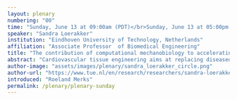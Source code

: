 ```yaml
---
layout: plenary
numbering: "00"
time: "Sunday, June 13 at 09:00am (PDT)</br>Sunday, June 13 at 05:00pm (BST)</br>Monday, June 14 01:00am (KST)"
speaker: "Sandra Loerakker"
institution: "Eindhoven University of Technology, Netherlands"
affiliation: "Associate Professor  of Biomedical Engineering"
title: "The contribution of computational mechanobiology to accelerating the clinical translation of cardiovascular tissue engineering"
abstract: "Cardiovascular tissue engineering aims at replacing diseased or malformed cardiovascular tissues by living tissues that can grow and remodel in line with the recipient's demands. Despite several promising results, previous studies have also shown that the in vivo development or adaptation of engineered cardiovascular tissues is often variable and suboptimal. A mechanistic understanding of tissue development and adaptation is therefore needed to understand how these processes can and should be guided in order to ensure long-term tissue functionality. In our research, we focus on developing computational models to understand and predict how mechanical factors drive the growth and remodeling of cardiovascular tissues, with the ultimate aim to computationally predict what initial properties of engineered constructs will lead to a successful in vivo performance. In this talk, I will discuss a range of computational models that we have developed to describe mechano-driven cardiovascular adaptation, and show how we used these models to successfully propose a solution for preventing one of the most common failure modes of tissue-engineered heart valves in vivo."
author-image: "assets/images/plenary/sandra_loerakker_circle.png"
author-url: "https://www.tue.nl/en/research/researchers/sandra-loerakker/"
introduced: "Roeland Merks"
permalink: /plenary/plenary-sunday
---
```

